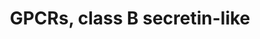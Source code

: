 ---
annotations:
- id: PW:0000125
  parent: signaling pathway
  type: Pathway Ontology
  value: G protein mediated signaling pathway
authors:
- MaintBot
- Mkutmon
- Eweitz
description: This pathway was created using the GPCRDB (Horn et al., 1998), http://www.gpcr.org/7tm/
  (originally at http://www.cmbi.kun.nl/7tm/). The groupings are based on the GPCR
  phylogenetic tree available from the GPCRDB and the training sets used by Karchin
  et al. (Bioinformatics, 2002, pg. 147-159). The labels indicate children and grandchildren
  of the various classes of GPCRs as described by these references.
last-edited: 2021-05-21
organisms:
- Bos taurus
redirect_from:
- /index.php/Pathway:WP1005
- /instance/WP1005
- /instance/WP1005_r117527
revision: r117527
schema-jsonld:
- '@context': https://schema.org/
  '@id': https://wikipathways.github.io/pathways/WP1005.html
  '@type': Dataset
  creator:
    '@type': Organization
    name: WikiPathways
  description: This pathway was created using the GPCRDB (Horn et al., 1998), http://www.gpcr.org/7tm/
    (originally at http://www.cmbi.kun.nl/7tm/). The groupings are based on the GPCR
    phylogenetic tree available from the GPCRDB and the training sets used by Karchin
    et al. (Bioinformatics, 2002, pg. 147-159). The labels indicate children and grandchildren
    of the various classes of GPCRs as described by these references.
  keywords:
  - ADCYAP1R1
  - CALCR
  - CALCRL
  - CD97
  - CRHR1
  - CRHR2
  - ELTD1
  - EMR1
  - EMR2
  - GCGR
  - GHRHR
  - GIPR
  - GLP1R
  - GLP2R
  - GPR64
  - LPHN1
  - LPHN2
  - LPHN3
  - PTH1R
  - PTH2R
  - SCTR
  - VIPR1
  - VIPR2
  license: CC0
  name: GPCRs, class B secretin-like
seo: CreativeWork
title: GPCRs, class B secretin-like
wpid: WP1005
---
